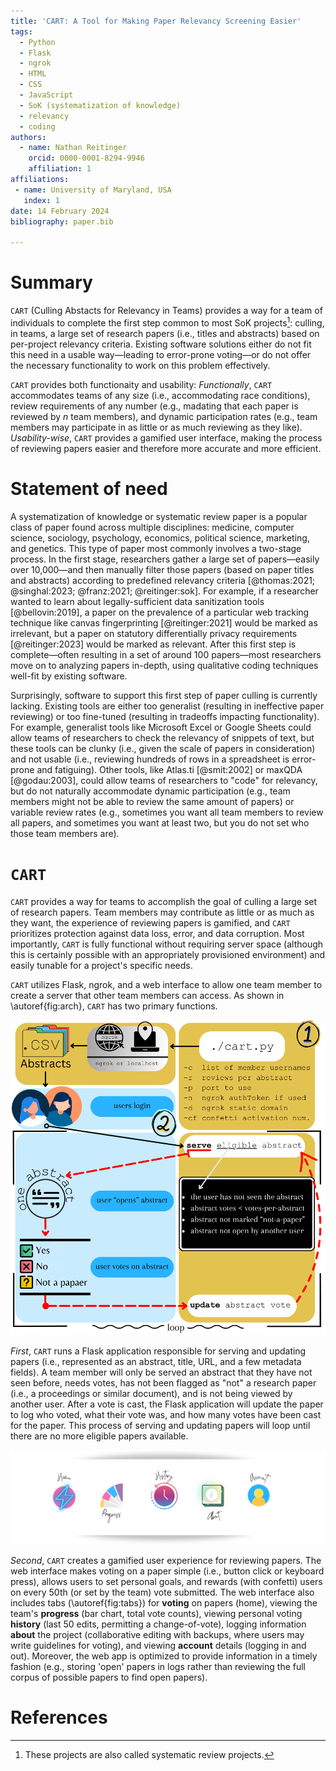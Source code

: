 ```yaml
---
title: 'CART: A Tool for Making Paper Relevancy Screening Easier'
tags:
  - Python
  - Flask
  - ngrok 
  - HTML
  - CSS
  - JavaScript
  - SoK (systematization of knowledge)
  - relevancy 
  - coding  
authors:
  - name: Nathan Reitinger
    orcid: 0000-0001-8294-9946
    affiliation: 1
affiliations:
 - name: University of Maryland, USA
   index: 1
date: 14 February 2024
bibliography: paper.bib

---
```


# Summary

`CART` (Culling Abstacts for Relevancy in Teams) provides a way for a team of individuals to complete the first step common to most SoK projects[^1]: culling, in teams, a large set of research papers (i.e., titles and abstracts) based on per-project relevancy criteria. Existing software solutions either do not fit this need in a usable way—leading to error-prone voting—or do not offer the necessary functionality to work on this problem effectively.

`CART` provides both functionaity and usability: *Functionally*, `CART` accommodates teams of any size (i.e., accommodating race conditions), review requirements of any number (e.g., madating that each paper is reviewed by *n* team members), and dynamic participation rates (e.g., team members may participate in as little or as much reviewing as they like). *Usability-wise*, `CART` provides a gamified user interface, making the process of reviewing papers easier and therefore more accurate and more efficient. 

# Statement of need

A systematization of knowledge or systematic review paper is a popular class of paper found across multiple disciplines: medicine, computer science, sociology, psychology, economics, political science, marketing,  and genetics. This type of paper most commonly involves a two-stage process. In the first stage, researchers gather a large set of papers—easily over 10,000—and then manually filter those papers (based on paper titles and abstracts) according to predefined relevancy criteria [@thomas:2021; @singhal:2023; @franz:2021; @reitinger:sok]. For example, if a researcher wanted to learn about legally-sufficient data sanitization tools [@bellovin:2019], a paper on the prevalence of a particular web tracking technique like canvas fingerprinting [@reitinger:2021] would be marked as irrelevant, but a paper on statutory differentially privacy requirements [@reitinger:2023] would be marked as relevant. After this first step is complete—often resulting in a set of around 100 papers—most researchers move on to analyzing papers in-depth, using qualitative coding techniques well-fit by existing software.

Surprisingly, software to support this first step of paper culling is currently lacking. Existing tools are either too generalist (resulting in ineffective paper reviewing) or too fine-tuned (resulting in tradeoffs impacting functionality). For example, generalist tools like Microsoft Excel or Google Sheets could allow teams of researchers to check the relevancy of snippets of text, but these tools can be clunky (i.e., given the scale of papers in consideration) and not usable (i.e., reviewing hundreds of rows in a spreadsheet is error-prone and fatiguing). Other tools, like Atlas.ti [@smit:2002] or maxQDA [@godau:2003], could allow teams of researchers to "code" for relevancy, but do not naturally accommodate dynamic participation (e.g., team members might not be able to review the same amount of papers) or variable review rates (e.g., sometimes you want all team members to review all papers, and sometimes you want at least two, but you do not set who those team members are). 



# `CART`

`CART` provides a way for teams to accomplish the goal of culling a large set of research papers. Team members may contribute as little or as much as they want, the experience of reviewing papers is gamified, and `CART` prioritizes protection against data loss, error, and data corruption. Most importantly, `CART` is fully functional without requiring server space (although this is certainly possible with an appropriately provisioned environment) and easily tunable for a project's specific needs. 

`CART` utilizes Flask, ngrok, and a web interface to allow one team member to create a server that other team members can access. As shown in \autoref{fig:arch}, `CART` has two primary functions. 



![Architecture of `CART`.\label{fig:arch}](docs/img/architecture.svg)

*First*, `CART` runs a Flask application responsible for serving and updating papers (i.e., represented as an abstract, title, URL, and a few metadata fields). A team member will only be served an abstract that they have not seen before, needs votes, has not been flagged as "not" a research paper (i.e., a proceedings or similar document), and is not being viewed by another user. After a vote is cast, the Flask application will update the paper to log who voted, what their vote was, and how many votes have been cast for the paper. This process of serving and updating papers will loop until there are no more eligible papers available. 

![Web interface tabs: home, progress, history, information, and account.\label{fig:tabs}](docs/img/dock.svg)

*Second*, `CART` creates a gamified user experience for reviewing papers. The web interface makes voting on a paper simple (i.e., button click or keyboard press), allows users to set personal goals, and rewards (with confetti) users on every 50th (or set by the team) vote submitted. The web interface also includes tabs (\autoref{fig:tabs}) for **voting** on papers (home), viewing the team's **progress** (bar chart, total vote counts), viewing personal voting **history** (last 50 edits, permitting a change-of-vote), logging information **about** the project (collaborative editing with backups, where users may write guidelines for voting), and viewing **account** details (logging in and out). Moreover, the web app is optimized to provide information in a timely fashion (e.g., storing 'open' papers in logs rather than reviewing the full corpus of possible papers to find open papers). 



# References





[^1]: These projects are also called systematic review projects. 
